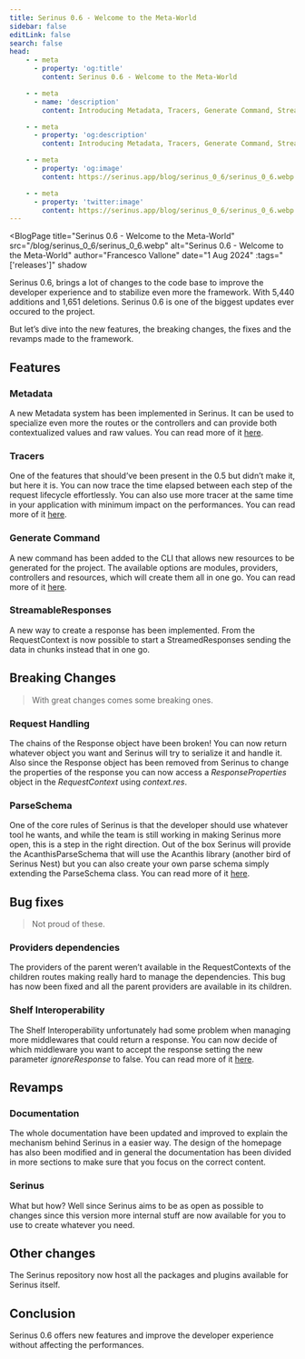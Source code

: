 ```yaml
---
title: Serinus 0.6 - Welcome to the Meta-World
sidebar: false
editLink: false
search: false
head:
    - - meta
      - property: 'og:title'
        content: Serinus 0.6 - Welcome to the Meta-World

    - - meta
      - name: 'description'
        content: Introducing Metadata, Tracers, Generate Command, StreamableResponses, breaking changes, bug fixes, revamps, documentation, and other changes in Serinus 0.6.

    - - meta
      - property: 'og:description'
        content: Introducing Metadata, Tracers, Generate Command, StreamableResponses, breaking changes, bug fixes, revamps, documentation, and other changes in Serinus 0.6.

    - - meta
      - property: 'og:image'
        content: https://serinus.app/blog/serinus_0_6/serinus_0_6.webp

    - - meta
      - property: 'twitter:image'
        content: https://serinus.app/blog/serinus_0_6/serinus_0_6.webp
---
```

<script setup>
	import BlogPage from '../components/blog_page.vue'
</script>

<BlogPage
	title="Serinus 0.6 - Welcome to the Meta-World"
	src="/blog/serinus_0_6/serinus_0_6.webp"
	alt="Serinus 0.6 - Welcome to the Meta-World"
	author="Francesco Vallone"
	date="1 Aug 2024"
  :tags="['releases']"
	shadow
>
Serinus 0.6, brings a lot of changes to the code base to improve the developer experience and to stabilize even more the framework. With 5,440 additions and 1,651 deletions. Serinus 0.6 is one of the biggest updates ever occured to the project.

But let’s dive into the new features, the breaking changes, the fixes and the revamps made to the framework.

## Features

### Metadata

A new Metadata system has been implemented in Serinus. It can be used to specialize even more the routes or the controllers and can provide both contextualized values and raw values. You can read more of it [here](/metadata.html).

### Tracers

One of the features that should’ve been present in the 0.5 but didn’t make it, but here it is. You can now trace the time elapsed between each step of the request lifecycle effortlessly. You can also use more tracer at the same time in your application with minimum impact on the performances. You can read more of it [here](/tracer).

### Generate Command

A new command has been added to the CLI that allows new resources to be generated for the project. The available options are modules, providers, controllers and resources, which will create them all in one go. You can read more of it [here](/cli/generate.html).

### StreamableResponses

A new way to create a response has been implemented. From the RequestContext is now possible to start a StreamedResponses sending the data in chunks instead that in one go.

## Breaking Changes

> With great changes comes some breaking ones.

### Request Handling

The chains of the Response object have been broken! You can now return whatever object you want and Serinus will try to serialize it and handle it. Also since the Response object has been removed from Serinus to change the properties of the response you can now access a _ResponseProperties_ object in the _RequestContext_ using _context.res_.

### ParseSchema

One of the core rules of Serinus is that the developer should use whatever tool he wants, and while the team is still working in making Serinus more open, this is a step in the right direction. Out of the box Serinus will provide the AcanthisParseSchema that will use the Acanthis library (another bird of Serinus Nest) but you can also create your own parse schema simply extending the ParseSchema class. You can read more of it [here](/techniques/validation.html).

## Bug fixes

> Not proud of these.

### Providers dependencies

The providers of the parent weren’t available in the RequestContexts of the children routes making really hard to manage the dependencies. This bug has now been fixed and all the parent providers are available in its children.

### Shelf Interoperability

The Shelf Interoperability unfortunately had some problem when managing more middlewares that could return a response. You can now decide of which middleware you want to accept the response setting the new parameter _ignoreResponse_ to false. You can read more of it [here](/middlewares).

## Revamps

### Documentation

The whole documentation have been updated and improved to explain the mechanism behind Serinus in a easier way. The design of the homepage has also been modified and in general the documentation has been divided in more sections to make sure that you focus on the correct content.

### Serinus

What but how? Well since Serinus aims to be as open as possible to changes since this version more internal stuff are now available for you to use to create whatever you need.

## Other changes

The Serinus repository now host all the packages and plugins available for Serinus itself.

## Conclusion

Serinus 0.6 offers new features and improve the developer experience without affecting the performances.
</BlogPage>
